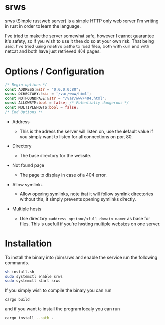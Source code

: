 # srws

srws (Simple rust web server) is a simple HTTP only web server I'm writing in rust in order to learn the language.

I've tried to make the server somewhat safe, however I cannot guarantee it's safety, so if you wish to use it then do so at your own risk. That being said, I've tried using relative paths to read files, both with curl and with netcat and both have just retrieved 404 pages.

# Options / Configuration

```rust
/* Begin options */
const ADDRESS:&str = "0.0.0.0:80";
const DIRECTORY:&str = "/var/www/html";
const NOTFOUNDPAGE:&str = "/var/www/404.html";
const ALLOWSYM:bool = false; /* Potentially dangerous */
const MULTIPLEHOSTS:bool = false;
/* End Options */
```

* Address
	* This is the adress the server will listen on, use the default value if you simply want to listen for all connections on port 80.

* Directory
	* The base directory for the website.

* Not found page
	* The page to display in case of a 404 error.

* Allow symlinks
	* Allow opening symlinks, note that it will follow symlink directories without this, it simply prevents opening symlinks directly.

* Multiple hosts
	* Use directory `<address option>/<full domain name>` as base for files. This is usefull if you're hosting multiple websites on one server.

# Installation

To install the binary into /bin/srws and enable the service run the following commands.

```sh
sh install.sh
sudo systemctl enable srws
sudo systemctl start srws
```

If you simply wish to compile the binary you can run

```sh
cargo build
```

and if you want to install the program localy you can run

```sh
cargo install --path .
```

